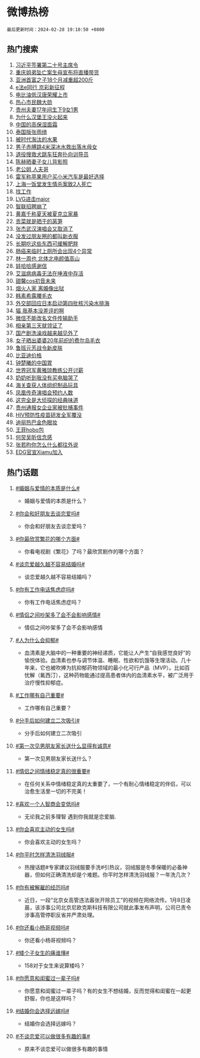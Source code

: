 # 微博热榜

`最后更新时间：2024-02-28 19:10:50 +0800`

## 热门搜索

1. [习近平签署第二十号主席令](https://m.weibo.cn/search?containerid=100103type%3D1%26t%3D10%26q%3D%23%E4%B9%A0%E8%BF%91%E5%B9%B3%E7%AD%BE%E7%BD%B2%E7%AC%AC%E4%BA%8C%E5%8D%81%E5%8F%B7%E4%B8%BB%E5%B8%AD%E4%BB%A4%23&stream_entry_id=51&isnewpage=1&extparam=seat%3D1%26pos%3D0%26cate%3D10103%26dgr%3D0%26q%3D%2523%25E4%25B9%25A0%25E8%25BF%2591%25E5%25B9%25B3%25E7%25AD%25BE%25E7%25BD%25B2%25E7%25AC%25AC%25E4%25BA%258C%25E5%258D%2581%25E5%258F%25B7%25E4%25B8%25BB%25E5%25B8%25AD%25E4%25BB%25A4%2523%26stream_entry_id%3D51%26filter_type%3Drealtimehot%26c_type%3D51%26display_time%3D1709118649%26pre_seqid%3D1709118649401026795133)
1. [重庆姐弟坠亡案生母宣布将直播带货](https://m.weibo.cn/search?containerid=100103type%3D1%26t%3D10%26q%3D%23%E9%87%8D%E5%BA%86%E5%A7%90%E5%BC%9F%E5%9D%A0%E4%BA%A1%E6%A1%88%E7%94%9F%E6%AF%8D%E5%AE%A3%E5%B8%83%E5%B0%86%E7%9B%B4%E6%92%AD%E5%B8%A6%E8%B4%A7%23&stream_entry_id=31&isnewpage=1&extparam=seat%3D1%26flag%3D1%26cate%3D5001%26band_rank%3D1%26q%3D%2523%25E9%2587%258D%25E5%25BA%2586%25E5%25A7%2590%25E5%25BC%259F%25E5%259D%25A0%25E4%25BA%25A1%25E6%25A1%2588%25E7%2594%259F%25E6%25AF%258D%25E5%25AE%25A3%25E5%25B8%2583%25E5%25B0%2586%25E7%259B%25B4%25E6%2592%25AD%25E5%25B8%25A6%25E8%25B4%25A7%2523%26dgr%3D0%26lcate%3D5001%26realpos%3D1%26pos%3D0%26stream_entry_id%3D31%26filter_type%3Drealtimehot%26c_type%3D31%26display_time%3D1709118649%26pre_seqid%3D1709118649401026795133)
1. [亚洲首富之子18个月减重超200斤](https://m.weibo.cn/search?containerid=100103type%3D1%26t%3D10%26q%3D%23%E4%BA%9A%E6%B4%B2%E9%A6%96%E5%AF%8C%E4%B9%8B%E5%AD%9018%E4%B8%AA%E6%9C%88%E5%87%8F%E9%87%8D%E8%B6%85200%E6%96%A4%23&stream_entry_id=31&isnewpage=1&extparam=seat%3D1%26flag%3D2%26cate%3D5001%26band_rank%3D2%26q%3D%2523%25E4%25BA%259A%25E6%25B4%25B2%25E9%25A6%2596%25E5%25AF%258C%25E4%25B9%258B%25E5%25AD%259018%25E4%25B8%25AA%25E6%259C%2588%25E5%2587%258F%25E9%2587%258D%25E8%25B6%2585200%25E6%2596%25A4%2523%26dgr%3D0%26lcate%3D5001%26realpos%3D2%26pos%3D1%26stream_entry_id%3D31%26filter_type%3Drealtimehot%26c_type%3D31%26display_time%3D1709118649%26pre_seqid%3D1709118649401026795133)
1. [e法e同行 京彩新征程](https://m.weibo.cn/search?containerid=100103type%3D1%26t%3D10%26q%3De%E6%B3%95e%E5%90%8C%E8%A1%8C+%E4%BA%AC%E5%BD%A9%E6%96%B0%E5%BE%81%E7%A8%8B&stream_entry_id=31&isnewpage=1&extparam=seat%3D1%26flag%3D1%26cate%3D5001%26band_rank%3D3%26q%3De%25E6%25B3%2595e%25E5%2590%258C%25E8%25A1%258C%2520%25E4%25BA%25AC%25E5%25BD%25A9%25E6%2596%25B0%25E5%25BE%2581%25E7%25A8%258B%26dgr%3D0%26lcate%3D5001%26realpos%3D3%26pos%3D2%26stream_entry_id%3D31%26filter_type%3Drealtimehot%26c_type%3D31%26display_time%3D1709118649%26pre_seqid%3D1709118649401026795133)
1. [电比油低汉唐荣耀上市](https://m.weibo.cn/search?containerid=100103type%3D1%26t%3D10%26q%3D%23%E7%94%B5%E6%AF%94%E6%B2%B9%E4%BD%8E%E6%B1%89%E5%94%90%E8%8D%A3%E8%80%80%E4%B8%8A%E5%B8%82%23&stream_entry_id=31&isnewpage=1&extparam=seat%3D1%26lcate%3D5001%26cate%3D5001%26band_rank%3D4%26q%3D%2523%25E7%2594%25B5%25E6%25AF%2594%25E6%25B2%25B9%25E4%25BD%258E%25E6%25B1%2589%25E5%2594%2590%25E8%258D%25A3%25E8%2580%2580%25E4%25B8%258A%25E5%25B8%2582%2523%26is_ad_pos%3D1%26adid%3D224220%26dgr%3D0%26topic_ad%3D1%26pos%3D3%26stream_entry_id%3D31%26filter_type%3Drealtimehot%26c_type%3D31%26display_time%3D1709118649%26pre_seqid%3D1709118649401026795133)
1. [热心市民魏大勋](https://m.weibo.cn/search?containerid=100103type%3D1%26t%3D10%26q%3D%23%E7%83%AD%E5%BF%83%E5%B8%82%E6%B0%91%E9%AD%8F%E5%A4%A7%E5%8B%8B%23&stream_entry_id=31&isnewpage=1&extparam=seat%3D1%26flag%3D2%26cate%3D5001%26band_rank%3D4%26q%3D%2523%25E7%2583%25AD%25E5%25BF%2583%25E5%25B8%2582%25E6%25B0%2591%25E9%25AD%258F%25E5%25A4%25A7%25E5%258B%258B%2523%26dgr%3D0%26lcate%3D5001%26realpos%3D4%26pos%3D4%26stream_entry_id%3D31%26filter_type%3Drealtimehot%26c_type%3D31%26display_time%3D1709118649%26pre_seqid%3D1709118649401026795133)
1. [贵州夫妻17年间生下9女1男](https://m.weibo.cn/search?containerid=100103type%3D1%26t%3D10%26q%3D%23%E8%B4%B5%E5%B7%9E%E5%A4%AB%E5%A6%BB17%E5%B9%B4%E9%97%B4%E7%94%9F%E4%B8%8B9%E5%A5%B31%E7%94%B7%23&stream_entry_id=31&isnewpage=1&extparam=seat%3D1%26flag%3D1%26cate%3D5001%26band_rank%3D5%26q%3D%2523%25E8%25B4%25B5%25E5%25B7%259E%25E5%25A4%25AB%25E5%25A6%25BB17%25E5%25B9%25B4%25E9%2597%25B4%25E7%2594%259F%25E4%25B8%258B9%25E5%25A5%25B31%25E7%2594%25B7%2523%26dgr%3D0%26lcate%3D5001%26realpos%3D5%26pos%3D5%26stream_entry_id%3D31%26filter_type%3Drealtimehot%26c_type%3D31%26display_time%3D1709118649%26pre_seqid%3D1709118649401026795133)
1. [为什么汉堡王没火起来](https://m.weibo.cn/search?containerid=100103type%3D1%26t%3D10%26q%3D%23%E4%B8%BA%E4%BB%80%E4%B9%88%E6%B1%89%E5%A0%A1%E7%8E%8B%E6%B2%A1%E7%81%AB%E8%B5%B7%E6%9D%A5%23&stream_entry_id=31&isnewpage=1&extparam=seat%3D1%26flag%3D0%26cate%3D5001%26band_rank%3D6%26q%3D%2523%25E4%25B8%25BA%25E4%25BB%2580%25E4%25B9%2588%25E6%25B1%2589%25E5%25A0%25A1%25E7%258E%258B%25E6%25B2%25A1%25E7%2581%25AB%25E8%25B5%25B7%25E6%259D%25A5%2523%26dgr%3D0%26lcate%3D5001%26realpos%3D6%26pos%3D6%26stream_entry_id%3D31%26filter_type%3Drealtimehot%26c_type%3D31%26display_time%3D1709118649%26pre_seqid%3D1709118649401026795133)
1. [中国的高保湿面霜](https://m.weibo.cn/search?containerid=100103type%3D1%26t%3D10%26q%3D%23%E4%B8%AD%E5%9B%BD%E7%9A%84%E9%AB%98%E4%BF%9D%E6%B9%BF%E9%9D%A2%E9%9C%9C%23&stream_entry_id=31&isnewpage=1&extparam=seat%3D1%26lcate%3D5001%26cate%3D5001%26band_rank%3D7%26q%3D%2523%25E4%25B8%25AD%25E5%259B%25BD%25E7%259A%2584%25E9%25AB%2598%25E4%25BF%259D%25E6%25B9%25BF%25E9%259D%25A2%25E9%259C%259C%2523%26is_ad_pos%3D1%26adid%3D224217%26dgr%3D0%26topic_ad%3D1%26pos%3D7%26stream_entry_id%3D31%26filter_type%3Drealtimehot%26c_type%3D31%26display_time%3D1709118649%26pre_seqid%3D1709118649401026795133)
1. [泰国版张雨绮](https://m.weibo.cn/search?containerid=100103type%3D1%26t%3D10%26q%3D%23%E6%B3%B0%E5%9B%BD%E7%89%88%E5%BC%A0%E9%9B%A8%E7%BB%AE%23&stream_entry_id=31&isnewpage=1&extparam=seat%3D1%26flag%3D2%26cate%3D5001%26band_rank%3D7%26q%3D%2523%25E6%25B3%25B0%25E5%259B%25BD%25E7%2589%2588%25E5%25BC%25A0%25E9%259B%25A8%25E7%25BB%25AE%2523%26dgr%3D0%26lcate%3D5001%26realpos%3D7%26pos%3D8%26stream_entry_id%3D31%26filter_type%3Drealtimehot%26c_type%3D31%26display_time%3D1709118649%26pre_seqid%3D1709118649401026795133)
1. [被时代淘汰的水果](https://m.weibo.cn/search?containerid=100103type%3D1%26t%3D10%26q%3D%E8%A2%AB%E6%97%B6%E4%BB%A3%E6%B7%98%E6%B1%B0%E7%9A%84%E6%B0%B4%E6%9E%9C&stream_entry_id=31&isnewpage=1&extparam=seat%3D1%26flag%3D0%26cate%3D5001%26band_rank%3D8%26q%3D%25E8%25A2%25AB%25E6%2597%25B6%25E4%25BB%25A3%25E6%25B7%2598%25E6%25B1%25B0%25E7%259A%2584%25E6%25B0%25B4%25E6%259E%259C%26dgr%3D0%26lcate%3D5001%26realpos%3D8%26pos%3D9%26stream_entry_id%3D31%26filter_type%3Drealtimehot%26c_type%3D31%26display_time%3D1709118649%26pre_seqid%3D1709118649401026795133)
1. [男子赤膊跳4米深冰水救出落水母女](https://m.weibo.cn/search?containerid=100103type%3D1%26t%3D10%26q%3D%23%E7%94%B7%E5%AD%90%E8%B5%A4%E8%86%8A%E8%B7%B34%E7%B1%B3%E6%B7%B1%E5%86%B0%E6%B0%B4%E6%95%91%E5%87%BA%E8%90%BD%E6%B0%B4%E6%AF%8D%E5%A5%B3%23&stream_entry_id=31&isnewpage=1&extparam=seat%3D1%26flag%3D32768%26cate%3D5001%26band_rank%3D9%26q%3D%2523%25E7%2594%25B7%25E5%25AD%2590%25E8%25B5%25A4%25E8%2586%258A%25E8%25B7%25B34%25E7%25B1%25B3%25E6%25B7%25B1%25E5%2586%25B0%25E6%25B0%25B4%25E6%2595%2591%25E5%2587%25BA%25E8%2590%25BD%25E6%25B0%25B4%25E6%25AF%258D%25E5%25A5%25B3%2523%26dgr%3D0%26lcate%3D5001%26realpos%3D9%26pos%3D10%26stream_entry_id%3D31%26filter_type%3Drealtimehot%26c_type%3D31%26display_time%3D1709118649%26pre_seqid%3D1709118649401026795133)
1. [退役搜救犬跳车狂奔扑向训导员](https://m.weibo.cn/search?containerid=100103type%3D1%26t%3D10%26q%3D%23%E9%80%80%E5%BD%B9%E6%90%9C%E6%95%91%E7%8A%AC%E8%B7%B3%E8%BD%A6%E7%8B%82%E5%A5%94%E6%89%91%E5%90%91%E8%AE%AD%E5%AF%BC%E5%91%98%23&stream_entry_id=31&isnewpage=1&extparam=seat%3D1%26flag%3D32768%26cate%3D5001%26band_rank%3D10%26q%3D%2523%25E9%2580%2580%25E5%25BD%25B9%25E6%2590%259C%25E6%2595%2591%25E7%258A%25AC%25E8%25B7%25B3%25E8%25BD%25A6%25E7%258B%2582%25E5%25A5%2594%25E6%2589%2591%25E5%2590%2591%25E8%25AE%25AD%25E5%25AF%25BC%25E5%2591%2598%2523%26dgr%3D0%26lcate%3D5001%26realpos%3D10%26pos%3D11%26stream_entry_id%3D31%26filter_type%3Drealtimehot%26c_type%3D31%26display_time%3D1709118649%26pre_seqid%3D1709118649401026795133)
1. [陈赫晒妻子女儿背影照](https://m.weibo.cn/search?containerid=100103type%3D1%26t%3D10%26q%3D%23%E9%99%88%E8%B5%AB%E6%99%92%E5%A6%BB%E5%AD%90%E5%A5%B3%E5%84%BF%E8%83%8C%E5%BD%B1%E7%85%A7%23&stream_entry_id=31&isnewpage=1&extparam=seat%3D1%26flag%3D1%26cate%3D5001%26band_rank%3D11%26q%3D%2523%25E9%2599%2588%25E8%25B5%25AB%25E6%2599%2592%25E5%25A6%25BB%25E5%25AD%2590%25E5%25A5%25B3%25E5%2584%25BF%25E8%2583%258C%25E5%25BD%25B1%25E7%2585%25A7%2523%26dgr%3D0%26lcate%3D5001%26realpos%3D11%26pos%3D12%26stream_entry_id%3D31%26filter_type%3Drealtimehot%26c_type%3D31%26display_time%3D1709118649%26pre_seqid%3D1709118649401026795133)
1. [老公姐 人夫哥](https://m.weibo.cn/search?containerid=100103type%3D1%26t%3D10%26q%3D%E8%80%81%E5%85%AC%E5%A7%90+%E4%BA%BA%E5%A4%AB%E5%93%A5&stream_entry_id=31&isnewpage=1&extparam=seat%3D1%26flag%3D2%26cate%3D5001%26band_rank%3D12%26q%3D%25E8%2580%2581%25E5%2585%25AC%25E5%25A7%2590%2520%25E4%25BA%25BA%25E5%25A4%25AB%25E5%2593%25A5%26dgr%3D0%26lcate%3D5001%26realpos%3D12%26pos%3D13%26stream_entry_id%3D31%26filter_type%3Drealtimehot%26c_type%3D31%26display_time%3D1709118649%26pre_seqid%3D1709118649401026795133)
1. [雷军称苹果用户买小米汽车是最好选择](https://m.weibo.cn/search?containerid=100103type%3D1%26t%3D10%26q%3D%23%E9%9B%B7%E5%86%9B%E7%A7%B0%E8%8B%B9%E6%9E%9C%E7%94%A8%E6%88%B7%E4%B9%B0%E5%B0%8F%E7%B1%B3%E6%B1%BD%E8%BD%A6%E6%98%AF%E6%9C%80%E5%A5%BD%E9%80%89%E6%8B%A9%23&stream_entry_id=31&isnewpage=1&extparam=seat%3D1%26flag%3D1%26cate%3D5001%26band_rank%3D13%26q%3D%2523%25E9%259B%25B7%25E5%2586%259B%25E7%25A7%25B0%25E8%258B%25B9%25E6%259E%259C%25E7%2594%25A8%25E6%2588%25B7%25E4%25B9%25B0%25E5%25B0%258F%25E7%25B1%25B3%25E6%25B1%25BD%25E8%25BD%25A6%25E6%2598%25AF%25E6%259C%2580%25E5%25A5%25BD%25E9%2580%2589%25E6%258B%25A9%2523%26dgr%3D0%26lcate%3D5001%26realpos%3D13%26pos%3D14%26stream_entry_id%3D31%26filter_type%3Drealtimehot%26c_type%3D31%26display_time%3D1709118649%26pre_seqid%3D1709118649401026795133)
1. [上海一饭堂发生情杀案致2人死亡](https://m.weibo.cn/search?containerid=100103type%3D1%26t%3D10%26q%3D%23%E4%B8%8A%E6%B5%B7%E4%B8%80%E9%A5%AD%E5%A0%82%E5%8F%91%E7%94%9F%E6%83%85%E6%9D%80%E6%A1%88%E8%87%B42%E4%BA%BA%E6%AD%BB%E4%BA%A1%23&stream_entry_id=31&isnewpage=1&extparam=seat%3D1%26flag%3D2%26cate%3D5001%26band_rank%3D14%26q%3D%2523%25E4%25B8%258A%25E6%25B5%25B7%25E4%25B8%2580%25E9%25A5%25AD%25E5%25A0%2582%25E5%258F%2591%25E7%2594%259F%25E6%2583%2585%25E6%259D%2580%25E6%25A1%2588%25E8%2587%25B42%25E4%25BA%25BA%25E6%25AD%25BB%25E4%25BA%25A1%2523%26dgr%3D0%26lcate%3D5001%26realpos%3D14%26pos%3D15%26stream_entry_id%3D31%26filter_type%3Drealtimehot%26c_type%3D31%26display_time%3D1709118649%26pre_seqid%3D1709118649401026795133)
1. [找工作](https://m.weibo.cn/search?containerid=100103type%3D1%26t%3D10%26q%3D%E6%89%BE%E5%B7%A5%E4%BD%9C&stream_entry_id=31&isnewpage=1&extparam=seat%3D1%26flag%3D1%26cate%3D5001%26band_rank%3D15%26q%3D%25E6%2589%25BE%25E5%25B7%25A5%25E4%25BD%259C%26dgr%3D0%26lcate%3D5001%26realpos%3D15%26pos%3D16%26stream_entry_id%3D31%26filter_type%3Drealtimehot%26c_type%3D31%26display_time%3D1709118649%26pre_seqid%3D1709118649401026795133)
1. [LVG进击major](https://m.weibo.cn/search?containerid=100103type%3D1%26t%3D10%26q%3D%23LVG%E8%BF%9B%E5%87%BBmajor%23&stream_entry_id=31&isnewpage=1&extparam=seat%3D1%26flag%3D1%26cate%3D5001%26band_rank%3D16%26q%3D%2523LVG%25E8%25BF%259B%25E5%2587%25BBmajor%2523%26dgr%3D0%26lcate%3D5001%26realpos%3D16%26pos%3D17%26stream_entry_id%3D31%26filter_type%3Drealtimehot%26c_type%3D31%26display_time%3D1709118649%26pre_seqid%3D1709118649401026795133)
1. [智联招聘崩了](https://m.weibo.cn/search?containerid=100103type%3D1%26t%3D10%26q%3D%E6%99%BA%E8%81%94%E6%8B%9B%E8%81%98%E5%B4%A9%E4%BA%86&stream_entry_id=31&isnewpage=1&extparam=seat%3D1%26flag%3D1%26cate%3D5001%26band_rank%3D17%26q%3D%25E6%2599%25BA%25E8%2581%2594%25E6%258B%259B%25E8%2581%2598%25E5%25B4%25A9%25E4%25BA%2586%26dgr%3D0%26lcate%3D5001%26realpos%3D17%26pos%3D18%26stream_entry_id%3D31%26filter_type%3Drealtimehot%26c_type%3D31%26display_time%3D1709118649%26pre_seqid%3D1709118649401026795133)
1. [黄嘉千称夏天被夏克立家暴](https://m.weibo.cn/search?containerid=100103type%3D1%26t%3D10%26q%3D%23%E9%BB%84%E5%98%89%E5%8D%83%E7%A7%B0%E5%A4%8F%E5%A4%A9%E8%A2%AB%E5%A4%8F%E5%85%8B%E7%AB%8B%E5%AE%B6%E6%9A%B4%23&stream_entry_id=31&isnewpage=1&extparam=seat%3D1%26flag%3D0%26cate%3D5001%26band_rank%3D18%26q%3D%2523%25E9%25BB%2584%25E5%2598%2589%25E5%258D%2583%25E7%25A7%25B0%25E5%25A4%258F%25E5%25A4%25A9%25E8%25A2%25AB%25E5%25A4%258F%25E5%2585%258B%25E7%25AB%258B%25E5%25AE%25B6%25E6%259A%25B4%2523%26dgr%3D0%26lcate%3D5001%26realpos%3D18%26pos%3D19%26stream_entry_id%3D31%26filter_type%3Drealtimehot%26c_type%3D31%26display_time%3D1709118649%26pre_seqid%3D1709118649401026795133)
1. [贡菜就是晒干的莴笋](https://m.weibo.cn/search?containerid=100103type%3D1%26t%3D10%26q%3D%E8%B4%A1%E8%8F%9C%E5%B0%B1%E6%98%AF%E6%99%92%E5%B9%B2%E7%9A%84%E8%8E%B4%E7%AC%8B&stream_entry_id=31&isnewpage=1&extparam=seat%3D1%26flag%3D0%26cate%3D5001%26band_rank%3D19%26q%3D%25E8%25B4%25A1%25E8%258F%259C%25E5%25B0%25B1%25E6%2598%25AF%25E6%2599%2592%25E5%25B9%25B2%25E7%259A%2584%25E8%258E%25B4%25E7%25AC%258B%26dgr%3D0%26lcate%3D5001%26realpos%3D19%26pos%3D20%26stream_entry_id%3D31%26filter_type%3Drealtimehot%26c_type%3D31%26display_time%3D1709118649%26pre_seqid%3D1709118649401026795133)
1. [张杰武汉演唱会又取消了](https://m.weibo.cn/search?containerid=100103type%3D1%26t%3D10%26q%3D%23%E5%BC%A0%E6%9D%B0%E6%AD%A6%E6%B1%89%E6%BC%94%E5%94%B1%E4%BC%9A%E5%8F%88%E5%8F%96%E6%B6%88%E4%BA%86%23&stream_entry_id=31&isnewpage=1&extparam=seat%3D1%26flag%3D0%26cate%3D5001%26band_rank%3D20%26q%3D%2523%25E5%25BC%25A0%25E6%259D%25B0%25E6%25AD%25A6%25E6%25B1%2589%25E6%25BC%2594%25E5%2594%25B1%25E4%25BC%259A%25E5%258F%2588%25E5%258F%2596%25E6%25B6%2588%25E4%25BA%2586%2523%26dgr%3D0%26lcate%3D5001%26realpos%3D20%26pos%3D21%26stream_entry_id%3D31%26filter_type%3Drealtimehot%26c_type%3D31%26display_time%3D1709118649%26pre_seqid%3D1709118649401026795133)
1. [没发过朋友圈的都叫新衣服](https://m.weibo.cn/search?containerid=100103type%3D1%26t%3D10%26q%3D%23%E6%B2%A1%E5%8F%91%E8%BF%87%E6%9C%8B%E5%8F%8B%E5%9C%88%E7%9A%84%E9%83%BD%E5%8F%AB%E6%96%B0%E8%A1%A3%E6%9C%8D%23&stream_entry_id=31&isnewpage=1&extparam=seat%3D1%26flag%3D1%26cate%3D5001%26band_rank%3D21%26q%3D%2523%25E6%25B2%25A1%25E5%258F%2591%25E8%25BF%2587%25E6%259C%258B%25E5%258F%258B%25E5%259C%2588%25E7%259A%2584%25E9%2583%25BD%25E5%258F%25AB%25E6%2596%25B0%25E8%25A1%25A3%25E6%259C%258D%2523%26dgr%3D0%26lcate%3D5001%26realpos%3D21%26pos%3D22%26stream_entry_id%3D31%26filter_type%3Drealtimehot%26c_type%3D31%26display_time%3D1709118649%26pre_seqid%3D1709118649401026795133)
1. [长期吃这些东西可缓解肥胖](https://m.weibo.cn/search?containerid=100103type%3D1%26t%3D10%26q%3D%23%E9%95%BF%E6%9C%9F%E5%90%83%E8%BF%99%E4%BA%9B%E4%B8%9C%E8%A5%BF%E5%8F%AF%E7%BC%93%E8%A7%A3%E8%82%A5%E8%83%96%23&stream_entry_id=31&isnewpage=1&extparam=seat%3D1%26flag%3D1%26cate%3D5001%26band_rank%3D22%26q%3D%2523%25E9%2595%25BF%25E6%259C%259F%25E5%2590%2583%25E8%25BF%2599%25E4%25BA%259B%25E4%25B8%259C%25E8%25A5%25BF%25E5%258F%25AF%25E7%25BC%2593%25E8%25A7%25A3%25E8%2582%25A5%25E8%2583%2596%2523%26dgr%3D0%26lcate%3D5001%26realpos%3D22%26pos%3D23%26stream_entry_id%3D31%26filter_type%3Drealtimehot%26c_type%3D31%26display_time%3D1709118649%26pre_seqid%3D1709118649401026795133)
1. [肠癌来临时上厕所会出现4个异常](https://m.weibo.cn/search?containerid=100103type%3D1%26t%3D10%26q%3D%23%E8%82%A0%E7%99%8C%E6%9D%A5%E4%B8%B4%E6%97%B6%E4%B8%8A%E5%8E%95%E6%89%80%E4%BC%9A%E5%87%BA%E7%8E%B04%E4%B8%AA%E5%BC%82%E5%B8%B8%23&stream_entry_id=31&isnewpage=1&extparam=seat%3D1%26flag%3D0%26cate%3D5001%26band_rank%3D23%26q%3D%2523%25E8%2582%25A0%25E7%2599%258C%25E6%259D%25A5%25E4%25B8%25B4%25E6%2597%25B6%25E4%25B8%258A%25E5%258E%2595%25E6%2589%2580%25E4%25BC%259A%25E5%2587%25BA%25E7%258E%25B04%25E4%25B8%25AA%25E5%25BC%2582%25E5%25B8%25B8%2523%26dgr%3D0%26lcate%3D5001%26realpos%3D23%26pos%3D24%26stream_entry_id%3D31%26filter_type%3Drealtimehot%26c_type%3D31%26display_time%3D1709118649%26pre_seqid%3D1709118649401026795133)
1. [林一周也 北体北电颜值高山](https://m.weibo.cn/search?containerid=100103type%3D1%26t%3D10%26q%3D%E6%9E%97%E4%B8%80%E5%91%A8%E4%B9%9F+%E5%8C%97%E4%BD%93%E5%8C%97%E7%94%B5%E9%A2%9C%E5%80%BC%E9%AB%98%E5%B1%B1&stream_entry_id=31&isnewpage=1&extparam=seat%3D1%26flag%3D1%26cate%3D5001%26band_rank%3D24%26q%3D%25E6%259E%2597%25E4%25B8%2580%25E5%2591%25A8%25E4%25B9%259F%2520%25E5%258C%2597%25E4%25BD%2593%25E5%258C%2597%25E7%2594%25B5%25E9%25A2%259C%25E5%2580%25BC%25E9%25AB%2598%25E5%25B1%25B1%26dgr%3D0%26lcate%3D5001%26realpos%3D24%26pos%3D25%26stream_entry_id%3D31%26filter_type%3Drealtimehot%26c_type%3D31%26display_time%3D1709118649%26pre_seqid%3D1709118649401026795133)
1. [娃哈哈感谢信](https://m.weibo.cn/search?containerid=100103type%3D1%26t%3D10%26q%3D%23%E5%A8%83%E5%93%88%E5%93%88%E6%84%9F%E8%B0%A2%E4%BF%A1%23&stream_entry_id=31&isnewpage=1&extparam=seat%3D1%26flag%3D0%26cate%3D5001%26band_rank%3D25%26q%3D%2523%25E5%25A8%2583%25E5%2593%2588%25E5%2593%2588%25E6%2584%259F%25E8%25B0%25A2%25E4%25BF%25A1%2523%26dgr%3D0%26lcate%3D5001%26realpos%3D25%26pos%3D26%26stream_entry_id%3D31%26filter_type%3Drealtimehot%26c_type%3D31%26display_time%3D1709118649%26pre_seqid%3D1709118649401026795133)
1. [艾滋病病毒无法在唾液中存活](https://m.weibo.cn/search?containerid=100103type%3D1%26t%3D10%26q%3D%23%E8%89%BE%E6%BB%8B%E7%97%85%E7%97%85%E6%AF%92%E6%97%A0%E6%B3%95%E5%9C%A8%E5%94%BE%E6%B6%B2%E4%B8%AD%E5%AD%98%E6%B4%BB%23&stream_entry_id=31&isnewpage=1&extparam=seat%3D1%26flag%3D1%26cate%3D5001%26band_rank%3D26%26q%3D%2523%25E8%2589%25BE%25E6%25BB%258B%25E7%2597%2585%25E7%2597%2585%25E6%25AF%2592%25E6%2597%25A0%25E6%25B3%2595%25E5%259C%25A8%25E5%2594%25BE%25E6%25B6%25B2%25E4%25B8%25AD%25E5%25AD%2598%25E6%25B4%25BB%2523%26dgr%3D0%26lcate%3D5001%26realpos%3D26%26pos%3D27%26stream_entry_id%3D31%26filter_type%3Drealtimehot%26c_type%3D31%26display_time%3D1709118649%26pre_seqid%3D1709118649401026795133)
1. [甜馨cos初音未来](https://m.weibo.cn/search?containerid=100103type%3D1%26t%3D10%26q%3D%23%E7%94%9C%E9%A6%A8cos%E5%88%9D%E9%9F%B3%E6%9C%AA%E6%9D%A5%23&stream_entry_id=31&isnewpage=1&extparam=seat%3D1%26flag%3D0%26cate%3D5001%26band_rank%3D27%26q%3D%2523%25E7%2594%259C%25E9%25A6%25A8cos%25E5%2588%259D%25E9%259F%25B3%25E6%259C%25AA%25E6%259D%25A5%2523%26dgr%3D0%26lcate%3D5001%26realpos%3D27%26pos%3D28%26stream_entry_id%3D31%26filter_type%3Drealtimehot%26c_type%3D31%26display_time%3D1709118649%26pre_seqid%3D1709118649401026795133)
1. [烟火人家 离婚像出狱](https://m.weibo.cn/search?containerid=100103type%3D1%26t%3D10%26q%3D%E7%83%9F%E7%81%AB%E4%BA%BA%E5%AE%B6+%E7%A6%BB%E5%A9%9A%E5%83%8F%E5%87%BA%E7%8B%B1&stream_entry_id=31&isnewpage=1&extparam=seat%3D1%26flag%3D1%26cate%3D5001%26band_rank%3D28%26q%3D%25E7%2583%259F%25E7%2581%25AB%25E4%25BA%25BA%25E5%25AE%25B6%2520%25E7%25A6%25BB%25E5%25A9%259A%25E5%2583%258F%25E5%2587%25BA%25E7%258B%25B1%26dgr%3D0%26lcate%3D5001%26realpos%3D28%26pos%3D29%26stream_entry_id%3D31%26filter_type%3Drealtimehot%26c_type%3D31%26display_time%3D1709118649%26pre_seqid%3D1709118649401026795133)
1. [韩素希露腰毛衣](https://m.weibo.cn/search?containerid=100103type%3D1%26t%3D10%26q%3D%23%E9%9F%A9%E7%B4%A0%E5%B8%8C%E9%9C%B2%E8%85%B0%E6%AF%9B%E8%A1%A3%23&stream_entry_id=31&isnewpage=1&extparam=seat%3D1%26flag%3D1%26cate%3D5001%26band_rank%3D29%26q%3D%2523%25E9%259F%25A9%25E7%25B4%25A0%25E5%25B8%258C%25E9%259C%25B2%25E8%2585%25B0%25E6%25AF%259B%25E8%25A1%25A3%2523%26dgr%3D0%26lcate%3D5001%26realpos%3D29%26pos%3D30%26stream_entry_id%3D31%26filter_type%3Drealtimehot%26c_type%3D31%26display_time%3D1709118649%26pre_seqid%3D1709118649401026795133)
1. [外交部回应日本启动第四批核污染水排海](https://m.weibo.cn/search?containerid=100103type%3D1%26t%3D10%26q%3D%23%E5%A4%96%E4%BA%A4%E9%83%A8%E5%9B%9E%E5%BA%94%E6%97%A5%E6%9C%AC%E5%90%AF%E5%8A%A8%E7%AC%AC%E5%9B%9B%E6%89%B9%E6%A0%B8%E6%B1%A1%E6%9F%93%E6%B0%B4%E6%8E%92%E6%B5%B7%23&stream_entry_id=31&isnewpage=1&extparam=seat%3D1%26flag%3D1%26cate%3D5001%26band_rank%3D30%26q%3D%2523%25E5%25A4%2596%25E4%25BA%25A4%25E9%2583%25A8%25E5%259B%259E%25E5%25BA%2594%25E6%2597%25A5%25E6%259C%25AC%25E5%2590%25AF%25E5%258A%25A8%25E7%25AC%25AC%25E5%259B%259B%25E6%2589%25B9%25E6%25A0%25B8%25E6%25B1%25A1%25E6%259F%2593%25E6%25B0%25B4%25E6%258E%2592%25E6%25B5%25B7%2523%26dgr%3D0%26lcate%3D5001%26realpos%3D30%26pos%3D31%26stream_entry_id%3D31%26filter_type%3Drealtimehot%26c_type%3D31%26display_time%3D1709118649%26pre_seqid%3D1709118649401026795133)
1. [猫 我基本没差评的啊](https://m.weibo.cn/search?containerid=100103type%3D1%26t%3D10%26q%3D%E7%8C%AB+%E6%88%91%E5%9F%BA%E6%9C%AC%E6%B2%A1%E5%B7%AE%E8%AF%84%E7%9A%84%E5%95%8A&stream_entry_id=31&isnewpage=1&extparam=seat%3D1%26flag%3D1%26cate%3D5001%26band_rank%3D31%26q%3D%25E7%258C%25AB%2520%25E6%2588%2591%25E5%259F%25BA%25E6%259C%25AC%25E6%25B2%25A1%25E5%25B7%25AE%25E8%25AF%2584%25E7%259A%2584%25E5%2595%258A%26dgr%3D0%26lcate%3D5001%26realpos%3D31%26pos%3D32%26stream_entry_id%3D31%26filter_type%3Drealtimehot%26c_type%3D31%26display_time%3D1709118649%26pre_seqid%3D1709118649401026795133)
1. [微信不能改名文件传输助手](https://m.weibo.cn/search?containerid=100103type%3D1%26t%3D10%26q%3D%23%E5%BE%AE%E4%BF%A1%E4%B8%8D%E8%83%BD%E6%94%B9%E5%90%8D%E6%96%87%E4%BB%B6%E4%BC%A0%E8%BE%93%E5%8A%A9%E6%89%8B%23&stream_entry_id=31&isnewpage=1&extparam=seat%3D1%26flag%3D0%26cate%3D5001%26band_rank%3D32%26q%3D%2523%25E5%25BE%25AE%25E4%25BF%25A1%25E4%25B8%258D%25E8%2583%25BD%25E6%2594%25B9%25E5%2590%258D%25E6%2596%2587%25E4%25BB%25B6%25E4%25BC%25A0%25E8%25BE%2593%25E5%258A%25A9%25E6%2589%258B%2523%26dgr%3D0%26lcate%3D5001%26realpos%3D32%26pos%3D33%26stream_entry_id%3D31%26filter_type%3Drealtimehot%26c_type%3D31%26display_time%3D1709118649%26pre_seqid%3D1709118649401026795133)
1. [相亲第三天就领证了](https://m.weibo.cn/search?containerid=100103type%3D1%26t%3D10%26q%3D%E7%9B%B8%E4%BA%B2%E7%AC%AC%E4%B8%89%E5%A4%A9%E5%B0%B1%E9%A2%86%E8%AF%81%E4%BA%86&stream_entry_id=31&isnewpage=1&extparam=seat%3D1%26flag%3D0%26cate%3D5001%26band_rank%3D33%26q%3D%25E7%259B%25B8%25E4%25BA%25B2%25E7%25AC%25AC%25E4%25B8%2589%25E5%25A4%25A9%25E5%25B0%25B1%25E9%25A2%2586%25E8%25AF%2581%25E4%25BA%2586%26dgr%3D0%26lcate%3D5001%26realpos%3D33%26pos%3D34%26stream_entry_id%3D31%26filter_type%3Drealtimehot%26c_type%3D31%26display_time%3D1709118649%26pre_seqid%3D1709118649401026795133)
1. [国产剧洗澡戏越来越见外了](https://m.weibo.cn/search?containerid=100103type%3D1%26t%3D10%26q%3D%E5%9B%BD%E4%BA%A7%E5%89%A7%E6%B4%97%E6%BE%A1%E6%88%8F%E8%B6%8A%E6%9D%A5%E8%B6%8A%E8%A7%81%E5%A4%96%E4%BA%86&stream_entry_id=31&isnewpage=1&extparam=seat%3D1%26flag%3D0%26cate%3D5001%26band_rank%3D34%26q%3D%25E5%259B%25BD%25E4%25BA%25A7%25E5%2589%25A7%25E6%25B4%2597%25E6%25BE%25A1%25E6%2588%258F%25E8%25B6%258A%25E6%259D%25A5%25E8%25B6%258A%25E8%25A7%2581%25E5%25A4%2596%25E4%25BA%2586%26dgr%3D0%26lcate%3D5001%26realpos%3D34%26pos%3D35%26stream_entry_id%3D31%26filter_type%3Drealtimehot%26c_type%3D31%26display_time%3D1709118649%26pre_seqid%3D1709118649401026795133)
1. [女子晒出婆婆20年前织的费尔岛毛衣](https://m.weibo.cn/search?containerid=100103type%3D1%26t%3D10%26q%3D%23%E5%A5%B3%E5%AD%90%E6%99%92%E5%87%BA%E5%A9%86%E5%A9%8620%E5%B9%B4%E5%89%8D%E7%BB%87%E7%9A%84%E8%B4%B9%E5%B0%94%E5%B2%9B%E6%AF%9B%E8%A1%A3%23&stream_entry_id=31&isnewpage=1&extparam=seat%3D1%26flag%3D1%26cate%3D5001%26band_rank%3D35%26q%3D%2523%25E5%25A5%25B3%25E5%25AD%2590%25E6%2599%2592%25E5%2587%25BA%25E5%25A9%2586%25E5%25A9%258620%25E5%25B9%25B4%25E5%2589%258D%25E7%25BB%2587%25E7%259A%2584%25E8%25B4%25B9%25E5%25B0%2594%25E5%25B2%259B%25E6%25AF%259B%25E8%25A1%25A3%2523%26dgr%3D0%26lcate%3D5001%26realpos%3D35%26pos%3D36%26stream_entry_id%3D31%26filter_type%3Drealtimehot%26c_type%3D31%26display_time%3D1709118649%26pre_seqid%3D1709118649401026795133)
1. [鲁班元芳战令新皮肤](https://m.weibo.cn/search?containerid=100103type%3D1%26t%3D10%26q%3D%23%E9%B2%81%E7%8F%AD%E5%85%83%E8%8A%B3%E6%88%98%E4%BB%A4%E6%96%B0%E7%9A%AE%E8%82%A4%23&stream_entry_id=31&isnewpage=1&extparam=seat%3D1%26flag%3D1%26cate%3D5001%26band_rank%3D36%26q%3D%2523%25E9%25B2%2581%25E7%258F%25AD%25E5%2585%2583%25E8%258A%25B3%25E6%2588%2598%25E4%25BB%25A4%25E6%2596%25B0%25E7%259A%25AE%25E8%2582%25A4%2523%26dgr%3D0%26lcate%3D5001%26realpos%3D36%26pos%3D37%26stream_entry_id%3D31%26filter_type%3Drealtimehot%26c_type%3D31%26display_time%3D1709118649%26pre_seqid%3D1709118649401026795133)
1. [比亚迪价格](https://m.weibo.cn/search?containerid=100103type%3D1%26t%3D10%26q%3D%E6%AF%94%E4%BA%9A%E8%BF%AA%E4%BB%B7%E6%A0%BC&stream_entry_id=31&isnewpage=1&extparam=seat%3D1%26flag%3D0%26cate%3D5001%26band_rank%3D37%26q%3D%25E6%25AF%2594%25E4%25BA%259A%25E8%25BF%25AA%25E4%25BB%25B7%25E6%25A0%25BC%26dgr%3D0%26lcate%3D5001%26realpos%3D37%26pos%3D38%26stream_entry_id%3D31%26filter_type%3Drealtimehot%26c_type%3D31%26display_time%3D1709118649%26pre_seqid%3D1709118649401026795133)
1. [钟楚曦的中国胃](https://m.weibo.cn/search?containerid=100103type%3D1%26t%3D10%26q%3D%23%E9%92%9F%E6%A5%9A%E6%9B%A6%E7%9A%84%E4%B8%AD%E5%9B%BD%E8%83%83%23&stream_entry_id=31&isnewpage=1&extparam=seat%3D1%26flag%3D1%26cate%3D5001%26band_rank%3D38%26q%3D%2523%25E9%2592%259F%25E6%25A5%259A%25E6%259B%25A6%25E7%259A%2584%25E4%25B8%25AD%25E5%259B%25BD%25E8%2583%2583%2523%26dgr%3D0%26lcate%3D5001%26realpos%3D38%26pos%3D39%26stream_entry_id%3D31%26filter_type%3Drealtimehot%26c_type%3D31%26display_time%3D1709118649%26pre_seqid%3D1709118649401026795133)
1. [世界冠军黄雅琼教练公开讨薪](https://m.weibo.cn/search?containerid=100103type%3D1%26t%3D10%26q%3D%23%E4%B8%96%E7%95%8C%E5%86%A0%E5%86%9B%E9%BB%84%E9%9B%85%E7%90%BC%E6%95%99%E7%BB%83%E5%85%AC%E5%BC%80%E8%AE%A8%E8%96%AA%23&stream_entry_id=31&isnewpage=1&extparam=seat%3D1%26flag%3D1%26cate%3D5001%26band_rank%3D39%26q%3D%2523%25E4%25B8%2596%25E7%2595%258C%25E5%2586%25A0%25E5%2586%259B%25E9%25BB%2584%25E9%259B%2585%25E7%2590%25BC%25E6%2595%2599%25E7%25BB%2583%25E5%2585%25AC%25E5%25BC%2580%25E8%25AE%25A8%25E8%2596%25AA%2523%26dgr%3D0%26lcate%3D5001%26realpos%3D39%26pos%3D40%26stream_entry_id%3D31%26filter_type%3Drealtimehot%26c_type%3D31%26display_time%3D1709118649%26pre_seqid%3D1709118649401026795133)
1. [奶奶听到我没有买电脑哭了](https://m.weibo.cn/search?containerid=100103type%3D1%26t%3D10%26q%3D%23%E5%A5%B6%E5%A5%B6%E5%90%AC%E5%88%B0%E6%88%91%E6%B2%A1%E6%9C%89%E4%B9%B0%E7%94%B5%E8%84%91%E5%93%AD%E4%BA%86%23&stream_entry_id=31&isnewpage=1&extparam=seat%3D1%26flag%3D1%26cate%3D5001%26band_rank%3D40%26q%3D%2523%25E5%25A5%25B6%25E5%25A5%25B6%25E5%2590%25AC%25E5%2588%25B0%25E6%2588%2591%25E6%25B2%25A1%25E6%259C%2589%25E4%25B9%25B0%25E7%2594%25B5%25E8%2584%2591%25E5%2593%25AD%25E4%25BA%2586%2523%26dgr%3D0%26lcate%3D5001%26realpos%3D40%26pos%3D41%26stream_entry_id%3D31%26filter_type%3Drealtimehot%26c_type%3D31%26display_time%3D1709118649%26pre_seqid%3D1709118649401026795133)
1. [海关查获人体组织制品玩具](https://m.weibo.cn/search?containerid=100103type%3D1%26t%3D10%26q%3D%23%E6%B5%B7%E5%85%B3%E6%9F%A5%E8%8E%B7%E4%BA%BA%E4%BD%93%E7%BB%84%E7%BB%87%E5%88%B6%E5%93%81%E7%8E%A9%E5%85%B7%23&stream_entry_id=31&isnewpage=1&extparam=seat%3D1%26flag%3D0%26cate%3D5001%26band_rank%3D41%26q%3D%2523%25E6%25B5%25B7%25E5%2585%25B3%25E6%259F%25A5%25E8%258E%25B7%25E4%25BA%25BA%25E4%25BD%2593%25E7%25BB%2584%25E7%25BB%2587%25E5%2588%25B6%25E5%2593%2581%25E7%258E%25A9%25E5%2585%25B7%2523%26dgr%3D0%26lcate%3D5001%26realpos%3D41%26pos%3D42%26stream_entry_id%3D31%26filter_type%3Drealtimehot%26c_type%3D31%26display_time%3D1709118649%26pre_seqid%3D1709118649401026795133)
1. [凤凰传奇演唱会预约人数](https://m.weibo.cn/search?containerid=100103type%3D1%26t%3D10%26q%3D%E5%87%A4%E5%87%B0%E4%BC%A0%E5%A5%87%E6%BC%94%E5%94%B1%E4%BC%9A%E9%A2%84%E7%BA%A6%E4%BA%BA%E6%95%B0&stream_entry_id=31&isnewpage=1&extparam=seat%3D1%26flag%3D1%26cate%3D5001%26band_rank%3D42%26q%3D%25E5%2587%25A4%25E5%2587%25B0%25E4%25BC%25A0%25E5%25A5%2587%25E6%25BC%2594%25E5%2594%25B1%25E4%25BC%259A%25E9%25A2%2584%25E7%25BA%25A6%25E4%25BA%25BA%25E6%2595%25B0%26dgr%3D0%26lcate%3D5001%26realpos%3D42%26pos%3D43%26stream_entry_id%3D31%26filter_type%3Drealtimehot%26c_type%3D31%26display_time%3D1709118649%26pre_seqid%3D1709118649401026795133)
1. [这完全是大侦探的经典味道](https://m.weibo.cn/search?containerid=100103type%3D1%26t%3D10%26q%3D%E8%BF%99%E5%AE%8C%E5%85%A8%E6%98%AF%E5%A4%A7%E4%BE%A6%E6%8E%A2%E7%9A%84%E7%BB%8F%E5%85%B8%E5%91%B3%E9%81%93&stream_entry_id=31&isnewpage=1&extparam=seat%3D1%26flag%3D1%26cate%3D5001%26band_rank%3D43%26q%3D%25E8%25BF%2599%25E5%25AE%258C%25E5%2585%25A8%25E6%2598%25AF%25E5%25A4%25A7%25E4%25BE%25A6%25E6%258E%25A2%25E7%259A%2584%25E7%25BB%258F%25E5%2585%25B8%25E5%2591%25B3%25E9%2581%2593%26dgr%3D0%26lcate%3D5001%26realpos%3D43%26pos%3D44%26stream_entry_id%3D31%26filter_type%3Drealtimehot%26c_type%3D31%26display_time%3D1709118649%26pre_seqid%3D1709118649401026795133)
1. [贵州通报女企业家被批捕事件](https://m.weibo.cn/search?containerid=100103type%3D1%26t%3D10%26q%3D%23%E8%B4%B5%E5%B7%9E%E9%80%9A%E6%8A%A5%E5%A5%B3%E4%BC%81%E4%B8%9A%E5%AE%B6%E8%A2%AB%E6%89%B9%E6%8D%95%E4%BA%8B%E4%BB%B6%23&stream_entry_id=31&isnewpage=1&extparam=seat%3D1%26flag%3D1%26cate%3D5001%26band_rank%3D44%26q%3D%2523%25E8%25B4%25B5%25E5%25B7%259E%25E9%2580%259A%25E6%258A%25A5%25E5%25A5%25B3%25E4%25BC%2581%25E4%25B8%259A%25E5%25AE%25B6%25E8%25A2%25AB%25E6%2589%25B9%25E6%258D%2595%25E4%25BA%258B%25E4%25BB%25B6%2523%26dgr%3D0%26lcate%3D5001%26realpos%3D44%26pos%3D45%26stream_entry_id%3D31%26filter_type%3Drealtimehot%26c_type%3D31%26display_time%3D1709118649%26pre_seqid%3D1709118649401026795133)
1. [HIV预防性疫苗研发全军覆没](https://m.weibo.cn/search?containerid=100103type%3D1%26t%3D10%26q%3D%23HIV%E9%A2%84%E9%98%B2%E6%80%A7%E7%96%AB%E8%8B%97%E7%A0%94%E5%8F%91%E5%85%A8%E5%86%9B%E8%A6%86%E6%B2%A1%23&stream_entry_id=31&isnewpage=1&extparam=seat%3D1%26flag%3D0%26cate%3D5001%26band_rank%3D45%26q%3D%2523HIV%25E9%25A2%2584%25E9%2598%25B2%25E6%2580%25A7%25E7%2596%25AB%25E8%258B%2597%25E7%25A0%2594%25E5%258F%2591%25E5%2585%25A8%25E5%2586%259B%25E8%25A6%2586%25E6%25B2%25A1%2523%26dgr%3D0%26lcate%3D5001%26realpos%3D45%26pos%3D46%26stream_entry_id%3D31%26filter_type%3Drealtimehot%26c_type%3D31%26display_time%3D1709118649%26pre_seqid%3D1709118649401026795133)
1. [迪丽热巴金色眼妆](https://m.weibo.cn/search?containerid=100103type%3D1%26t%3D10%26q%3D%23%E8%BF%AA%E4%B8%BD%E7%83%AD%E5%B7%B4%E9%87%91%E8%89%B2%E7%9C%BC%E5%A6%86%23&stream_entry_id=31&isnewpage=1&extparam=seat%3D1%26flag%3D0%26cate%3D5001%26band_rank%3D46%26q%3D%2523%25E8%25BF%25AA%25E4%25B8%25BD%25E7%2583%25AD%25E5%25B7%25B4%25E9%2587%2591%25E8%2589%25B2%25E7%259C%25BC%25E5%25A6%2586%2523%26dgr%3D0%26lcate%3D5001%26realpos%3D46%26pos%3D47%26stream_entry_id%3D31%26filter_type%3Drealtimehot%26c_type%3D31%26display_time%3D1709118649%26pre_seqid%3D1709118649401026795133)
1. [王菲hobo包](https://m.weibo.cn/search?containerid=100103type%3D1%26t%3D10%26q%3D%E7%8E%8B%E8%8F%B2hobo%E5%8C%85&stream_entry_id=31&isnewpage=1&extparam=seat%3D1%26flag%3D0%26cate%3D5001%26band_rank%3D47%26q%3D%25E7%258E%258B%25E8%258F%25B2hobo%25E5%258C%2585%26dgr%3D0%26lcate%3D5001%26realpos%3D47%26pos%3D48%26stream_entry_id%3D31%26filter_type%3Drealtimehot%26c_type%3D31%26display_time%3D1709118649%26pre_seqid%3D1709118649401026795133)
1. [何炅吴昕信念感](https://m.weibo.cn/search?containerid=100103type%3D1%26t%3D10%26q%3D%23%E4%BD%95%E7%82%85%E5%90%B4%E6%98%95%E4%BF%A1%E5%BF%B5%E6%84%9F%23&stream_entry_id=31&isnewpage=1&extparam=seat%3D1%26flag%3D1%26cate%3D5001%26band_rank%3D48%26q%3D%2523%25E4%25BD%2595%25E7%2582%2585%25E5%2590%25B4%25E6%2598%2595%25E4%25BF%25A1%25E5%25BF%25B5%25E6%2584%259F%2523%26dgr%3D0%26lcate%3D5001%26realpos%3D48%26pos%3D49%26stream_entry_id%3D31%26filter_type%3Drealtimehot%26c_type%3D31%26display_time%3D1709118649%26pre_seqid%3D1709118649401026795133)
1. [张若昀你怎么什么都往外说](https://m.weibo.cn/search?containerid=100103type%3D1%26t%3D10%26q%3D%23%E5%BC%A0%E8%8B%A5%E6%98%80%E4%BD%A0%E6%80%8E%E4%B9%88%E4%BB%80%E4%B9%88%E9%83%BD%E5%BE%80%E5%A4%96%E8%AF%B4%23&stream_entry_id=31&isnewpage=1&extparam=seat%3D1%26flag%3D1%26cate%3D5001%26band_rank%3D49%26q%3D%2523%25E5%25BC%25A0%25E8%258B%25A5%25E6%2598%2580%25E4%25BD%25A0%25E6%2580%258E%25E4%25B9%2588%25E4%25BB%2580%25E4%25B9%2588%25E9%2583%25BD%25E5%25BE%2580%25E5%25A4%2596%25E8%25AF%25B4%2523%26dgr%3D0%26lcate%3D5001%26realpos%3D49%26pos%3D50%26stream_entry_id%3D31%26filter_type%3Drealtimehot%26c_type%3D31%26display_time%3D1709118649%26pre_seqid%3D1709118649401026795133)
1. [EDG官宣Xiamu加入](https://m.weibo.cn/search?containerid=100103type%3D1%26t%3D10%26q%3D%23EDG%E5%AE%98%E5%AE%A3Xiamu%E5%8A%A0%E5%85%A5%23&stream_entry_id=31&isnewpage=1&extparam=seat%3D1%26flag%3D0%26cate%3D5001%26band_rank%3D50%26q%3D%2523EDG%25E5%25AE%2598%25E5%25AE%25A3Xiamu%25E5%258A%25A0%25E5%2585%25A5%2523%26dgr%3D0%26lcate%3D5001%26realpos%3D50%26pos%3D51%26stream_entry_id%3D31%26filter_type%3Drealtimehot%26c_type%3D31%26display_time%3D1709118649%26pre_seqid%3D1709118649401026795133)

## 热门话题

1. [#婚姻与爱情的本质是什么#](https://m.weibo.cn/search?containerid=231522type%3D1%26t%3D10%26q%3D%23%E5%A9%9A%E5%A7%BB%E4%B8%8E%E7%88%B1%E6%83%85%E7%9A%84%E6%9C%AC%E8%B4%A8%E6%98%AF%E4%BB%80%E4%B9%88%23&stream_entry_id=128&isnewpage=1&extparam=seat%3D1%26lcate%3D5004%26c_type%3D128%26unitid%3D1704881162756%26dgr%3D0%26cate%3D5004%26pos%3D1-0-0%26display_time%3D1709118650%26pre_seqid%3D170911865080603000267)
    - 婚姻与爱情的本质是什么？

1. [#你会和好朋友去谈恋爱吗#](https://m.weibo.cn/search?containerid=231522type%3D1%26t%3D10%26q%3D%23%E4%BD%A0%E4%BC%9A%E5%92%8C%E5%A5%BD%E6%9C%8B%E5%8F%8B%E5%8E%BB%E8%B0%88%E6%81%8B%E7%88%B1%E5%90%97%23&stream_entry_id=128&isnewpage=1&extparam=seat%3D1%26lcate%3D5004%26c_type%3D128%26unitid%3D1704849959446%26dgr%3D0%26cate%3D5004%26pos%3D1-0-1%26display_time%3D1709118650%26pre_seqid%3D170911865080603000267)
    - 你会和好朋友去谈恋爱吗？

1. [#你最欣赏繁花的哪个方面#](https://m.weibo.cn/search?containerid=231522type%3D1%26t%3D10%26q%3D%23%E4%BD%A0%E6%9C%80%E6%AC%A3%E8%B5%8F%E7%B9%81%E8%8A%B1%E7%9A%84%E5%93%AA%E4%B8%AA%E6%96%B9%E9%9D%A2%23&stream_entry_id=128&isnewpage=1&extparam=seat%3D1%26lcate%3D5004%26c_type%3D128%26unitid%3D1704872158127%26dgr%3D0%26cate%3D5004%26pos%3D1-0-2%26display_time%3D1709118650%26pre_seqid%3D170911865080603000267)
    - 你看电视剧《繁花》了吗？最欣赏剧作的哪个方面？

1. [#谈恋爱越久越不容易结婚吗#](https://m.weibo.cn/search?containerid=231522type%3D1%26t%3D10%26q%3D%23%E8%B0%88%E6%81%8B%E7%88%B1%E8%B6%8A%E4%B9%85%E8%B6%8A%E4%B8%8D%E5%AE%B9%E6%98%93%E7%BB%93%E5%A9%9A%E5%90%97%23&stream_entry_id=128&isnewpage=1&extparam=seat%3D1%26lcate%3D5004%26c_type%3D128%26unitid%3D1704871559387%26dgr%3D0%26cate%3D5004%26pos%3D1-0-3%26display_time%3D1709118650%26pre_seqid%3D170911865080603000267)
    - 谈恋爱越久越不容易结婚吗？

1. [#你有工作电话焦虑症吗#](https://m.weibo.cn/search?containerid=231522type%3D1%26t%3D10%26q%3D%23%E4%BD%A0%E6%9C%89%E5%B7%A5%E4%BD%9C%E7%94%B5%E8%AF%9D%E7%84%A6%E8%99%91%E7%97%87%E5%90%97%23&stream_entry_id=128&isnewpage=1&extparam=seat%3D1%26lcate%3D5004%26c_type%3D128%26unitid%3D1704877884678%26dgr%3D0%26cate%3D5004%26pos%3D1-0-4%26display_time%3D1709118650%26pre_seqid%3D170911865080603000267)
    - 你有工作电话焦虑症吗？

1. [#情侣之间吵架多了会不会影响感情#](https://m.weibo.cn/search?containerid=231522type%3D1%26t%3D10%26q%3D%23%E6%83%85%E4%BE%A3%E4%B9%8B%E9%97%B4%E5%90%B5%E6%9E%B6%E5%A4%9A%E4%BA%86%E4%BC%9A%E4%B8%8D%E4%BC%9A%E5%BD%B1%E5%93%8D%E6%84%9F%E6%83%85%23&stream_entry_id=128&isnewpage=1&extparam=seat%3D1%26lcate%3D5004%26c_type%3D128%26unitid%3D1704792093809%26dgr%3D0%26cate%3D5004%26pos%3D1-0-5%26display_time%3D1709118650%26pre_seqid%3D170911865080603000267)
    - 情侣之间吵架多了会不会影响感情

1. [#人为什么会抑郁#](https://m.weibo.cn/search?containerid=231522type%3D1%26t%3D10%26q%3D%23%E4%BA%BA%E4%B8%BA%E4%BB%80%E4%B9%88%E4%BC%9A%E6%8A%91%E9%83%81%23&stream_entry_id=128&isnewpage=1&extparam=seat%3D1%26lcate%3D5004%26c_type%3D128%26unitid%3D1704881163792%26dgr%3D0%26cate%3D5004%26pos%3D1-0-6%26display_time%3D1709118650%26pre_seqid%3D170911865080603000267)
    - 血清素是大脑中的一种重要的神经递质，它能让人产生“自我感觉良好”的愉悦体验。血清素也参与调节体温、睡眠、性欲和饥饿等生理活动。几十年来，它也被吹捧为抗抑郁药物领域的最小化可行产品（MVP）。比如百忧解（氟西汀），这种药物能通过提高患者体内的血清素水平，被广泛用于治疗慢性抑郁症。

1. [#工作哪有自己重要#](https://m.weibo.cn/search?containerid=231522type%3D1%26t%3D10%26q%3D%23%E5%B7%A5%E4%BD%9C%E5%93%AA%E6%9C%89%E8%87%AA%E5%B7%B1%E9%87%8D%E8%A6%81%23&stream_entry_id=128&isnewpage=1&extparam=seat%3D1%26lcate%3D5004%26c_type%3D128%26unitid%3D1704949537973%26dgr%3D0%26cate%3D5004%26pos%3D1-0-7%26display_time%3D1709118650%26pre_seqid%3D170911865080603000267)
    - 工作哪有自己重要？

1. [#分手后如何建立二次吸引#](https://m.weibo.cn/search?containerid=231522type%3D1%26t%3D10%26q%3D%23%E5%88%86%E6%89%8B%E5%90%8E%E5%A6%82%E4%BD%95%E5%BB%BA%E7%AB%8B%E4%BA%8C%E6%AC%A1%E5%90%B8%E5%BC%95%23&stream_entry_id=128&isnewpage=1&extparam=seat%3D1%26lcate%3D5004%26c_type%3D128%26unitid%3D1704870666886%26dgr%3D0%26cate%3D5004%26pos%3D1-0-8%26display_time%3D1709118650%26pre_seqid%3D170911865080603000267)
    - 分手后如何建立二次吸引

1. [#第一次见男朋友家长送什么显得有诚意#](https://m.weibo.cn/search?containerid=231522type%3D1%26t%3D10%26q%3D%23%E7%AC%AC%E4%B8%80%E6%AC%A1%E8%A7%81%E7%94%B7%E6%9C%8B%E5%8F%8B%E5%AE%B6%E9%95%BF%E9%80%81%E4%BB%80%E4%B9%88%E6%98%BE%E5%BE%97%E6%9C%89%E8%AF%9A%E6%84%8F%23&stream_entry_id=128&isnewpage=1&extparam=seat%3D1%26lcate%3D5004%26c_type%3D128%26unitid%3D1704946836507%26dgr%3D0%26cate%3D5004%26pos%3D1-0-9%26display_time%3D1709118650%26pre_seqid%3D170911865080603000267)
    - 第一次见男朋友家长送什么？

1. [#情侣之间情绪稳定真的很重要#](https://m.weibo.cn/search?containerid=231522type%3D1%26t%3D10%26q%3D%23%E6%83%85%E4%BE%A3%E4%B9%8B%E9%97%B4%E6%83%85%E7%BB%AA%E7%A8%B3%E5%AE%9A%E7%9C%9F%E7%9A%84%E5%BE%88%E9%87%8D%E8%A6%81%23&stream_entry_id=128&isnewpage=1&extparam=seat%3D1%26lcate%3D5004%26c_type%3D128%26unitid%3D1704779493657%26dgr%3D0%26cate%3D5004%26pos%3D1-0-10%26display_time%3D1709118650%26pre_seqid%3D170911865080603000267)
    - 在任何关系中情绪稳定真的太重要了，一个有耐心情绪稳定的伴侣，可以治愈生活里一切的不完美！

1. [#喜欢一个人智商会变低吗#](https://m.weibo.cn/search?containerid=231522type%3D1%26t%3D10%26q%3D%23%E5%96%9C%E6%AC%A2%E4%B8%80%E4%B8%AA%E4%BA%BA%E6%99%BA%E5%95%86%E4%BC%9A%E5%8F%98%E4%BD%8E%E5%90%97%23&stream_entry_id=128&isnewpage=1&extparam=seat%3D1%26lcate%3D5004%26c_type%3D128%26unitid%3D1704783068038%26dgr%3D0%26cate%3D5004%26pos%3D1-0-11%26display_time%3D1709118650%26pre_seqid%3D170911865080603000267)
    - 无论我之前多理智  遇到你我就是恋爱脑.

1. [#你会喜欢主动的女生吗#](https://m.weibo.cn/search?containerid=231522type%3D1%26t%3D10%26q%3D%23%E4%BD%A0%E4%BC%9A%E5%96%9C%E6%AC%A2%E4%B8%BB%E5%8A%A8%E7%9A%84%E5%A5%B3%E7%94%9F%E5%90%97%23&stream_entry_id=128&isnewpage=1&extparam=seat%3D1%26lcate%3D5004%26c_type%3D128%26unitid%3D1704786077236%26dgr%3D0%26cate%3D5004%26pos%3D1-0-12%26display_time%3D1709118650%26pre_seqid%3D170911865080603000267)
    - 你会喜欢主动的女生吗？

1. [#你平时怎样清洗羽绒服#](https://m.weibo.cn/search?containerid=231522type%3D1%26t%3D10%26q%3D%23%E4%BD%A0%E5%B9%B3%E6%97%B6%E6%80%8E%E6%A0%B7%E6%B8%85%E6%B4%97%E7%BE%BD%E7%BB%92%E6%9C%8D%23&stream_entry_id=128&isnewpage=1&extparam=seat%3D1%26lcate%3D5004%26c_type%3D128%26unitid%3D1704789081364%26dgr%3D0%26cate%3D5004%26pos%3D1-0-13%26display_time%3D1709118650%26pre_seqid%3D170911865080603000267)
    - 热搜话题#专家建议羽绒服要手洗#引热议，羽绒服是冬季保暖的必备神器，但如何正确清洗却是个难题。你平时怎样清洗羽绒服？一年洗几次？

1. [#你有被解雇的经历吗#](https://m.weibo.cn/search?containerid=231522type%3D1%26t%3D10%26q%3D%23%E4%BD%A0%E6%9C%89%E8%A2%AB%E8%A7%A3%E9%9B%87%E7%9A%84%E7%BB%8F%E5%8E%86%E5%90%97%23&stream_entry_id=128&isnewpage=1&extparam=seat%3D1%26lcate%3D5004%26c_type%3D128%26unitid%3D1704794482090%26dgr%3D0%26cate%3D5004%26pos%3D1-0-14%26display_time%3D1709118650%26pre_seqid%3D170911865080603000267)
    - 近日，一段“北京女高管违法嚣张开除员工”的视频在网络流传。1月8日凌晨，该涉事公司北京尼欧克斯科技有限公司就此事发布声明，公司已责令涉事高管停职反省并严肃处理。

1. [#你还看小杨哥视频吗#](https://m.weibo.cn/search?containerid=231522type%3D1%26t%3D10%26q%3D%23%E4%BD%A0%E8%BF%98%E7%9C%8B%E5%B0%8F%E6%9D%A8%E5%93%A5%E8%A7%86%E9%A2%91%E5%90%97%23&stream_entry_id=128&isnewpage=1&extparam=seat%3D1%26lcate%3D5004%26c_type%3D128%26unitid%3D1704797193944%26dgr%3D0%26cate%3D5004%26pos%3D1-0-15%26display_time%3D1709118650%26pre_seqid%3D170911865080603000267)
    - 你还看小杨哥视频吗？

1. [#矮个子女生的痛谁懂#](https://m.weibo.cn/search?containerid=231522type%3D1%26t%3D10%26q%3D%23%E7%9F%AE%E4%B8%AA%E5%AD%90%E5%A5%B3%E7%94%9F%E7%9A%84%E7%97%9B%E8%B0%81%E6%87%82%23&stream_entry_id=128&isnewpage=1&extparam=seat%3D1%26lcate%3D5004%26c_type%3D128%26unitid%3D1704804675994%26dgr%3D0%26cate%3D5004%26pos%3D1-0-16%26display_time%3D1709118650%26pre_seqid%3D170911865080603000267)
    - 158对于女生来说算矮吗？

1. [#你愿意和闺蜜过一辈子吗#](https://m.weibo.cn/search?containerid=231522type%3D1%26t%3D10%26q%3D%23%E4%BD%A0%E6%84%BF%E6%84%8F%E5%92%8C%E9%97%BA%E8%9C%9C%E8%BF%87%E4%B8%80%E8%BE%88%E5%AD%90%E5%90%97%23&stream_entry_id=128&isnewpage=1&extparam=seat%3D1%26lcate%3D5004%26c_type%3D128%26unitid%3D1704875757520%26dgr%3D0%26cate%3D5004%26pos%3D1-0-17%26display_time%3D1709118650%26pre_seqid%3D170911865080603000267)
    - 你愿意和闺蜜过一辈子吗？有的女生不想结婚，反而觉得和闺蜜在一起更舒服，你也是这样吗？

1. [#结婚你会选择远嫁吗#](https://m.weibo.cn/search?containerid=231522type%3D1%26t%3D10%26q%3D%23%E7%BB%93%E5%A9%9A%E4%BD%A0%E4%BC%9A%E9%80%89%E6%8B%A9%E8%BF%9C%E5%AB%81%E5%90%97%23&stream_entry_id=128&isnewpage=1&extparam=seat%3D1%26lcate%3D5004%26c_type%3D128%26unitid%3D1704870361894%26dgr%3D0%26cate%3D5004%26pos%3D1-0-18%26display_time%3D1709118650%26pre_seqid%3D170911865080603000267)
    - 结婚你会选择远嫁吗？

1. [#不谈恋爱可以做很多有趣的事#](https://m.weibo.cn/search?containerid=231522type%3D1%26t%3D10%26q%3D%23%E4%B8%8D%E8%B0%88%E6%81%8B%E7%88%B1%E5%8F%AF%E4%BB%A5%E5%81%9A%E5%BE%88%E5%A4%9A%E6%9C%89%E8%B6%A3%E7%9A%84%E4%BA%8B%23&stream_entry_id=128&isnewpage=1&extparam=seat%3D1%26lcate%3D5004%26c_type%3D128%26unitid%3D1704865280259%26dgr%3D0%26cate%3D5004%26pos%3D1-0-19%26display_time%3D1709118650%26pre_seqid%3D170911865080603000267)
    - 原来不谈恋爱可以做很多有趣的事情

